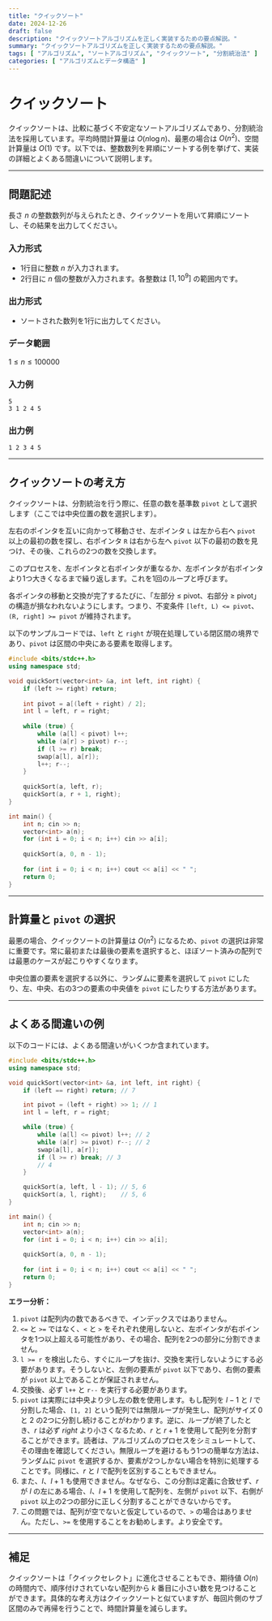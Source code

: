 ```yaml
---
title: "クイックソート"
date: 2024-12-26
draft: false
description: "クイックソートアルゴリズムを正しく実装するための要点解説。"
summary: "クイックソートアルゴリズムを正しく実装するための要点解説。"
tags: [ "アルゴリズム", "ソートアルゴリズム", "クイックソート", "分割統治法" ]
categories: [ "アルゴリズムとデータ構造" ]
---
```


# クイックソート

クイックソートは、比較に基づく不安定なソートアルゴリズムであり、分割統治法を採用しています。平均時間計算量は $O(n\log n)$、最悪の場合は $O(n^2)$、空間計算量は $O(1)$ です。以下では、整数数列を昇順にソートする例を挙げて、実装の詳細とよくある間違いについて説明します。

---

## 問題記述

長さ $n$ の整数数列が与えられたとき、クイックソートを用いて昇順にソートし、その結果を出力してください。

### 入力形式

- 1行目に整数 $n$ が入力されます。
- 2行目に $n$ 個の整数が入力されます。各整数は $[1,10^9]$ の範囲内です。

### 出力形式

- ソートされた数列を1行に出力してください。

### データ範囲

$1 \leq n \leq 100000$

### 入力例

```
5
3 1 2 4 5
```

### 出力例

```
1 2 3 4 5
```

---

## クイックソートの考え方

クイックソートは、分割統治を行う際に、任意の数を基準数 `pivot` として選択します（ここでは中央位置の数を選択します）。

左右のポインタを互いに向かって移動させ、左ポインタ `L` は左から右へ `pivot` 以上の最初の数を探し、右ポインタ `R` は右から左へ `pivot` 以下の最初の数を見つけ、その後、これらの2つの数を交換します。

このプロセスを、左ポインタと右ポインタが重なるか、左ポインタが右ポインタより1つ大きくなるまで繰り返します。これを1回のループと呼びます。

各ポインタの移動と交換が完了するたびに、「左部分 ≤ pivot、右部分 ≥ pivot」の構造が損なわれないようにします。つまり、不変条件 `[left, L) <= pivot`、`(R, right] >= pivot` が維持されます。

以下のサンプルコードでは、`left` と `right` が現在処理している閉区間の境界であり、`pivot` は区間の中央にある要素を取得します。

```cpp
#include <bits/stdc++.h>
using namespace std;

void quickSort(vector<int> &a, int left, int right) {
    if (left >= right) return;
    
    int pivot = a[(left + right) / 2];
    int l = left, r = right;
    
    while (true) {
        while (a[l] < pivot) l++;
        while (a[r] > pivot) r--;
        if (l >= r) break;
        swap(a[l], a[r]);
        l++; r--;
    }
    
    quickSort(a, left, r);
    quickSort(a, r + 1, right);
}

int main() {
    int n; cin >> n;
    vector<int> a(n);
    for (int i = 0; i < n; i++) cin >> a[i];
    
    quickSort(a, 0, n - 1);
    
    for (int i = 0; i < n; i++) cout << a[i] << " ";
    return 0;
}
```

---

## 計算量と `pivot` の選択

最悪の場合、クイックソートの計算量は $O(n^2)$ になるため、`pivot` の選択は非常に重要です。常に最初または最後の要素を選択すると、ほぼソート済みの配列では最悪のケースが起こりやすくなります。

中央位置の要素を選択する以外に、ランダムに要素を選択して `pivot` にしたり、左、中央、右の3つの要素の中央値を `pivot` にしたりする方法があります。

---

## よくある間違いの例

以下のコードには、よくある間違いがいくつか含まれています。

```cpp
#include <bits/stdc++.h>
using namespace std;

void quickSort(vector<int> &a, int left, int right) {
    if (left == right) return; // 7

    int pivot = (left + right) >> 1; // 1
    int l = left, r = right;

    while (true) {
        while (a[l] <= pivot) l++; // 2
        while (a[r] >= pivot) r--; // 2
        swap(a[l], a[r]);
        if (l >= r) break; // 3
        // 4
    }

    quickSort(a, left, l - 1); // 5, 6
    quickSort(a, l, right);    // 5, 6
}

int main() {
    int n; cin >> n;
    vector<int> a(n);
    for (int i = 0; i < n; i++) cin >> a[i];
    
    quickSort(a, 0, n - 1);
    
    for (int i = 0; i < n; i++) cout << a[i] << " ";
    return 0;
}
```

**エラー分析：**

1. `pivot` は配列内の数であるべきで、インデックスではありません。
2. `<=` と `>=` ではなく、`<` と `>` をそれぞれ使用しないと、左ポインタが右ポインタを1つ以上超える可能性があり、その場合、配列を2つの部分に分割できません。
3. `l >= r` を検出したら、すぐにループを抜け、交換を実行しないようにする必要があります。そうしないと、左側の要素が `pivot` 以下であり、右側の要素が `pivot` 以上であることが保証されません。
4. 交換後、必ず `l++` と `r--` を実行する必要があります。
5. `pivot` は実際には中央より少し左の数を使用します。もし配列を $l - 1$ と $l$ で分割した場合、`[1, 2]` という配列では無限ループが発生し、配列がサイズ 0 と 2 の2つに分割し続けることがわかります。逆に、ループが終了したとき、$r$ は必ず $right$ より小さくなるため、$r$ と $r+1$ を使用して配列を分割することができます。読者は、アルゴリズムのプロセスをシミュレートして、その理由を確認してください。無限ループを避けるもう1つの簡単な方法は、ランダムに `pivot` を選択するか、要素が2つしかない場合を特別に処理することです。同様に、$r$ と $l$ で配列を区別することもできません。
6. また、$l$、$l+1$ も使用できません。なぜなら、この分割は定義に合致せず、$r$ が $l$ の左にある場合、$l$、$l+1$ を使用して配列を、左側が `pivot` 以下、右側が `pivot` 以上の2つの部分に正しく分割することができないからです。
7. この問題では、配列が空でないと仮定しているので、`>` の場合はありません。ただし、`>=` を使用することをお勧めします。より安全です。

---

## 補足

クイックソートは「クイックセレクト」に進化させることもでき、期待値 $O(n)$ の時間内で、順序付けされていない配列から $k$ 番目に小さい数を見つけることができます。具体的な考え方はクイックソートと似ていますが、毎回片側のサブ区間のみで再帰を行うことで、時間計算量を減らします。